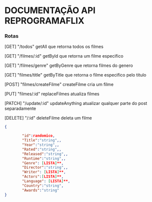# DOCUMENTAÇÃO API REPROGRAMAFLIX

### Rotas

[GET] "/todos"
getAll que retorna todos os filmes

[GET] "/filmes/:id"
getById que retorna um filme especifico

[GET] "/filmes/genre"
getByGenre que retorna filmes do genero

[GET] "filmes/title"
getByTitle que retorna o filme especifico pelo titulo

[POST] "filmes/createFilme"
createFilme cria um filme

[PUT] "filmes/:id"
replaceFilmes atualiza filmes

[PATCH] "/update/:id"
updateAnything atualizar qualquer parte do post separadamente

[DELETE] "/:id"
deleteFilme deleta um filme



```json
{

        "id":randomico,
        "Title":"string",,
        "Year":"string",,
        "Rated":"string",,
        "Released":"string",,
        "Runtime":"string",,
        "Genre": [LISTA]**,
        "Director":"string",,
        "Writer": [LISTA]**,
        "Actors":[LISTA]**,
        "Language": [LISTA]**,
        "Country":"string",
        "Awards":"string"
}



